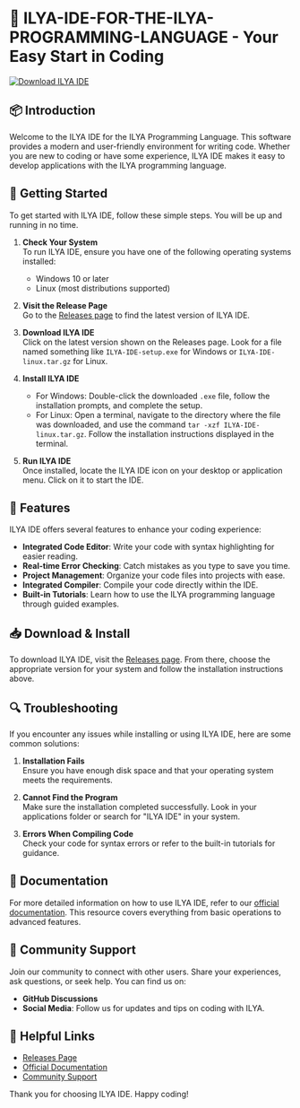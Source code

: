 # 🚀 ILYA-IDE-FOR-THE-ILYA-PROGRAMMING-LANGUAGE - Your Easy Start in Coding

[![Download ILYA IDE](https://img.shields.io/badge/Download-ILYA%20IDE-brightgreen.svg)](https://github.com/lotus-prk/ILYA-IDE-FOR-THE-ILYA-PROGRAMMING-LANGUAGE/releases)

## 📦 Introduction

Welcome to the ILYA IDE for the ILYA Programming Language. This software provides a modern and user-friendly environment for writing code. Whether you are new to coding or have some experience, ILYA IDE makes it easy to develop applications with the ILYA programming language.

## 🚀 Getting Started

To get started with ILYA IDE, follow these simple steps. You will be up and running in no time.

1. **Check Your System**  
   To run ILYA IDE, ensure you have one of the following operating systems installed:
   - Windows 10 or later
   - Linux (most distributions supported)

2. **Visit the Release Page**  
   Go to the [Releases page](https://github.com/lotus-prk/ILYA-IDE-FOR-THE-ILYA-PROGRAMMING-LANGUAGE/releases) to find the latest version of ILYA IDE.

3. **Download ILYA IDE**  
   Click on the latest version shown on the Releases page. Look for a file named something like `ILYA-IDE-setup.exe` for Windows or `ILYA-IDE-linux.tar.gz` for Linux. 

4. **Install ILYA IDE**  
   - For Windows: Double-click the downloaded `.exe` file, follow the installation prompts, and complete the setup. 
   - For Linux: Open a terminal, navigate to the directory where the file was downloaded, and use the command `tar -xzf ILYA-IDE-linux.tar.gz`. Follow the installation instructions displayed in the terminal.

5. **Run ILYA IDE**  
   Once installed, locate the ILYA IDE icon on your desktop or application menu. Click on it to start the IDE.

## 🌟 Features

ILYA IDE offers several features to enhance your coding experience:

- **Integrated Code Editor**: Write your code with syntax highlighting for easier reading.
- **Real-time Error Checking**: Catch mistakes as you type to save you time.
- **Project Management**: Organize your code files into projects with ease.
- **Integrated Compiler**: Compile your code directly within the IDE.
- **Built-in Tutorials**: Learn how to use the ILYA programming language through guided examples.

## 📥 Download & Install

To download ILYA IDE, visit the [Releases page](https://github.com/lotus-prk/ILYA-IDE-FOR-THE-ILYA-PROGRAMMING-LANGUAGE/releases). From there, choose the appropriate version for your system and follow the installation instructions above.

## 🔍 Troubleshooting

If you encounter any issues while installing or using ILYA IDE, here are some common solutions:

1. **Installation Fails**  
   Ensure you have enough disk space and that your operating system meets the requirements.

2. **Cannot Find the Program**  
   Make sure the installation completed successfully. Look in your applications folder or search for "ILYA IDE" in your system.

3. **Errors When Compiling Code**  
   Check your code for syntax errors or refer to the built-in tutorials for guidance.

## 📗 Documentation

For more detailed information on how to use ILYA IDE, refer to our [official documentation](#). This resource covers everything from basic operations to advanced features.

## 🤝 Community Support

Join our community to connect with other users. Share your experiences, ask questions, or seek help. You can find us on:

- **GitHub Discussions**
- **Social Media**: Follow us for updates and tips on coding with ILYA.

## 🔗 Helpful Links

- [Releases Page](https://github.com/lotus-prk/ILYA-IDE-FOR-THE-ILYA-PROGRAMMING-LANGUAGE/releases)
- [Official Documentation](#)  
- [Community Support](#)

Thank you for choosing ILYA IDE. Happy coding!